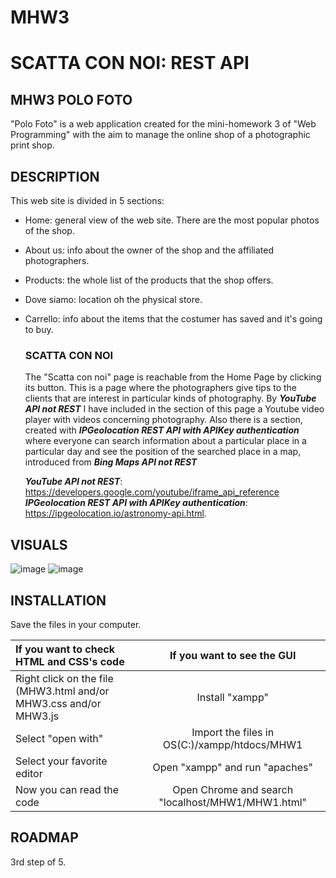 # MHW3

# SCATTA CON NOI: REST API

## MHW3 POLO FOTO
"Polo Foto" is a web application created for the mini-homework 3 of "Web Programming" with the aim to manage the online shop of a photographic print shop.

## DESCRIPTION
This web site is divided in 5 sections:
- Home: general view of the web site. There are the most popular photos of the shop.
- About us: info about the owner of the shop and the affiliated photographers.
- Products: the whole list of the products that the shop offers.
- Dove siamo: location oh the physical store.
- Carrello: info about the items that the costumer has saved and it's going to buy.

    ### SCATTA CON NOI
    The "Scatta con noi" page is reachable from the Home Page by clicking its button. This is a page where the photographers give tips to the clients that are interest in
    particular kinds of photography. By **_YouTube API not REST_** I have included in the section of this page a Youtube video player with videos concerning photography.
    Also there is a section, created with **_IPGeolocation REST API with APIKey authentication_** where everyone can search information about a particular place in a
    particular day and see the position of the searched place in a map, introduced from **_Bing Maps API not REST_**
    
    **_YouTube API not REST_**: https://developers.google.com/youtube/iframe_api_reference
    **_IPGeolocation REST API with APIKey authentication_**: https://ipgeolocation.io/astronomy-api.html.
    

## VISUALS

![image](https://user-images.githubusercontent.com/79788825/115931977-601fb700-a48c-11eb-92cd-b9f77c54d423.png)
![image](https://user-images.githubusercontent.com/79788825/115932095-89404780-a48c-11eb-875e-7bfb5319492d.png)




## INSTALLATION

 Save the files in your computer.
 
|  If you want to check HTML and CSS's code | If you want to see the GUI |
|:--------------|:-------------:|
| Right click on the file (MHW3.html and/or MHW3.css and/or MHW3.js |  Install "xampp" |
| Select "open with" | Import the files in OS(C:)/xampp/htdocs/MHW1 |
| Select your favorite editor | Open "xampp" and run "apaches" |
| Now you can read the code | Open Chrome and search "localhost/MHW1/MHW1.html" |

## ROADMAP
3rd step of 5.
